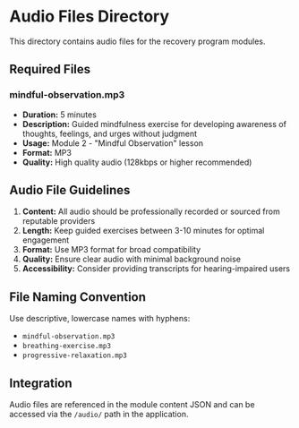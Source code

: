 # Audio Files Directory

This directory contains audio files for the recovery program modules.

## Required Files

### mindful-observation.mp3
- **Duration:** 5 minutes
- **Description:** Guided mindfulness exercise for developing awareness of thoughts, feelings, and urges without judgment
- **Usage:** Module 2 - "Mindful Observation" lesson
- **Format:** MP3
- **Quality:** High quality audio (128kbps or higher recommended)

## Audio File Guidelines

1. **Content:** All audio should be professionally recorded or sourced from reputable providers
2. **Length:** Keep guided exercises between 3-10 minutes for optimal engagement
3. **Format:** Use MP3 format for broad compatibility
4. **Quality:** Ensure clear audio with minimal background noise
5. **Accessibility:** Consider providing transcripts for hearing-impaired users

## File Naming Convention

Use descriptive, lowercase names with hyphens:
- `mindful-observation.mp3`
- `breathing-exercise.mp3`
- `progressive-relaxation.mp3`

## Integration

Audio files are referenced in the module content JSON and can be accessed via the `/audio/` path in the application. 
